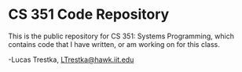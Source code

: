 # CS 351 Code Repository

This is the public repository for CS 351: Systems Programming, which contains
code that I have written, or am working on for this class.

-Lucas Trestka, LTrestka@hawk.iit.edu
